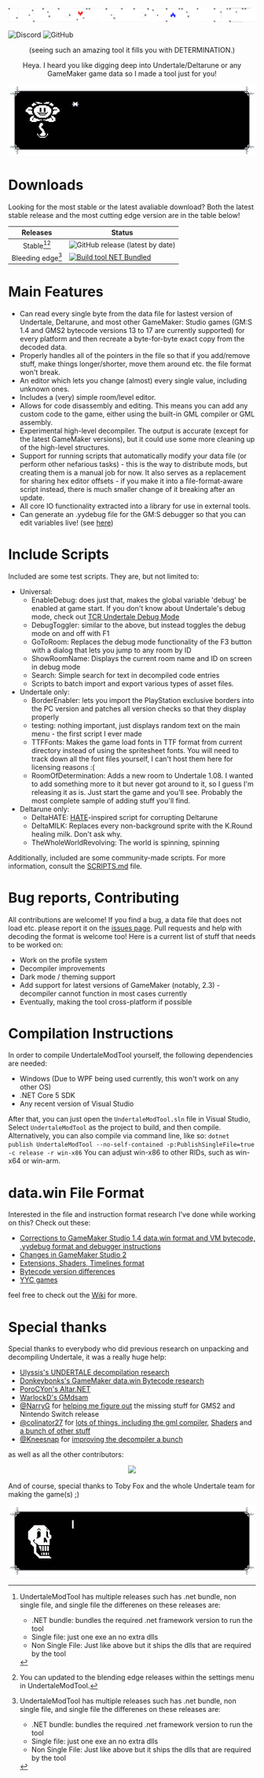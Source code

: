 <p align="center">
  <img src="images/logo.png" alt="UndertaleModTool Logo"/>
</p>

![Discord](https://img.shields.io/discord/566861759210586112?label=Discord&logo=discord&logoColor=white) ![GitHub](https://img.shields.io/github/license/krzys-h/UndertaleModTool?logo=github)

<p align="center">(seeing such an amazing tool it fills you with DETERMINATION.)</p>
<p align="center">Heya. I heard you like digging deep into Undertale/Deltarune or any GameMaker game data so I made a tool just for you!</p>
<p align="center">
  <img src="images/flowey.gif" alt="Flowey"/>
</p>

# Downloads

Looking for the most stable or the latest avaliable download? Both the latest stable release and the most cutting edge version are in the table below!

| Releases 	| Status 	|
|:---:	|----------	|
| Stable[^1][^2] 	| ![GitHub release (latest by date)](https://img.shields.io/github/downloads/krzys-h/UndertaleModTool/latest/total) |
| Bleeding edge[^1] 	| [![Build tool NET Bundled](https://github.com/krzys-h/UndertaleModTool/actions/workflows/build_net.yml/badge.svg)](https://github.com/krzys-h/UndertaleModTool/actions/workflows/build_net.yml) |

[^1]: UndertaleModTool has multiple releases such has .net bundle, non single file, and single file the differenes on these releases are:
      - .NET bundle: bundles the required .net framework version to run the tool
      - Single file: just one exe an no extra dlls
      - Non Single File: Just like above but it ships the dlls that are required by the tool
[^2]: You can updated to the blending edge releases within the settings menu in UndertaleModTool.

# Main Features

* Can read every single byte from the data file for lastest version of Undertale, Deltarune, and most other GameMaker: Studio games (GM:S 1.4 and GMS2 bytecode versions 13 to 17 are currently supported) for every platform and then recreate a byte-for-byte exact copy from the decoded data.
* Properly handles all of the pointers in the file so that if you add/remove stuff, make things longer/shorter, move them around etc. the file format won't break.
* An editor which lets you change (almost) every single value, including unknown ones.
* Includes a (very) simple room/level editor.
* Allows for code disassembly and editing. This means you can add any custom code to the game, either using the built-in GML compiler or GML assembly.
* Experimental high-level decompiler. The output is accurate (except for the latest GameMaker versions), but it could use some more cleaning up of the high-level structures.
* Support for running scripts that automatically modify your data file (or perform other nefarious tasks) - this is the way to distribute mods, but creating them is a manual job for now. It also serves as a replacement for sharing hex editor offsets - if you make it into a file-format-aware script instead, there is much smaller change of it breaking after an update.
* All core IO functionality extracted into a library for use in external tools.
* Can generate an .yydebug file for the GM:S debugger so that you can edit variables live! (see [here](https://github.com/krzys-h/UndertaleModTool/wiki/Corrections-to-GameMaker-Studio-1.4-data.win-format-and-VM-bytecode,-.yydebug-format-and-debugger-instructions#yydebug-file-format))

# Include Scripts

Included are some test scripts. They are, but not limited to:

* Universal:
  * EnableDebug: does just that, makes the global variable 'debug' be enabled at game start. If you don't know about Undertale's debug mode, check out [TCR Undertale Debug Mode](https://tcrf.net/Undertale/Debug_Mode)
  * DebugToggler: similar to the above, but instead toggles the debug mode on and off with F1
  * GoToRoom: Replaces the debug mode functionality of the F3 button with a dialog that lets you jump to any room by ID
  * ShowRoomName: Displays the current room name and ID on screen in debug mode
  * Search: Simple search for text in decompiled code entries
  * Scripts to batch import and export various types of asset files.
* Undertale only:
  * BorderEnabler: lets you import the PlayStation exclusive borders into the PC version and patches all version checks so that they display properly
  * testing: nothing important, just displays random text on the main menu - the first script I ever made
  * TTFFonts: Makes the game load fonts in TTF format from current directory instead of using the spritesheet fonts. You will need to track down all the font files yourself, I can't host them here for licensing reasons :(
  * RoomOfDetermination: Adds a new room to Undertale 1.08. I wanted to add something more to it but never got around to it, so I guess I'm releasing it as is. Just start the game and you'll see. Probably the most complete sample of adding stuff you'll find.
* Deltarune only:
  * DeltaHATE: [HATE](https://www.reddit.com/r/Undertale/comments/41lb16/hate_the_undertale_corruptor/)-inspired script for corrupting Deltarune
  * DeltaMILK: Replaces every non-background sprite with the K.Round healing milk. Don't ask why.
  * TheWholeWorldRevolving: The world is spinning, spinning

Additionally, included are some community-made scripts. For more information, consult the [SCRIPTS.md](https://github.com/krzys-h/UndertaleModTool/blob/master/SCRIPTS.md) file.

# Bug reports, Contributing

All contributions are welcome! If you find a bug, a data file that does not load etc. please report it on the [issues page](https://github.com/krzys-h/UndertaleModTool/issues). Pull requests and help with decoding the format is welcome too! Here is a current list of stuff that needs to be worked on:

* Work on the profile system
* Decompiler improvements
* Dark mode / theming support
* Add support for latest versions of GameMaker (notably, 2.3) - decompiler cannot function in most cases currently
* Eventually, making the tool cross-platform if possible

# Compilation Instructions

In order to compile UndertaleModTool yourself, the following dependencies are needed:

* Windows (Due to WPF being used currently, this won't work on any other OS)
* .NET Core 5 SDK
* Any recent version of Visual Studio

After that, you can just open the `UndertaleModTool.sln` file in Visual Studio, Select `UndertaleModTool` as the project to build, and then compile.  
Alternatively, you can also compile via command line, like so: `dotnet publish UndertaleModTool --no-self-contained -p:PublishSingleFile=true -c release -r win-x86`
You can adjust win-x86 to other RIDs, such as win-x64 or win-arm.

# data.win File Format

Interested in the file and instruction format research I've done while working on this? Check out these:

* [Corrections to GameMaker Studio 1.4 data.win format and VM bytecode, .yydebug format and debugger instructions](https://github.com/krzys-h/UndertaleModTool/wiki/Corrections-to-GameMaker-Studio-1.4-data.win-format-and-VM-bytecode,-.yydebug-format-and-debugger-instructions)
* [Changes in GameMaker Studio 2](https://github.com/krzys-h/UndertaleModTool/wiki/Changes-in-GameMaker-Studio-2)
* [Extensions, Shaders, Timelines format](https://github.com/krzys-h/UndertaleModTool/wiki/Extensions,-Shaders,-Timelines-format)
* [Bytecode version differences](https://github.com/krzys-h/UndertaleModTool/wiki/Bytecode-version-differences)
* [YYC games](https://github.com/krzys-h/UndertaleModTool/wiki/YYC-games)

feel free to check out the [Wiki](https://github.com/krzys-h/UndertaleModTool/wiki) for more.

# Special thanks

Special thanks to everybody who did previous research on unpacking and decompiling Undertale, it was a really huge help:

* [Ulyssis's UNDERTALE decompilation research](https://pcy.ulyssis.be/undertale/)
* [Donkeybonks's GameMaker data.win Bytecode research](https://web.archive.org/web/20191126144953if_/https://github.com/donkeybonks/acolyte/wiki/Bytecode)
* [PoroCYon's Altar.NET](https://github.com/PoroCYon/Altar.NET)
* [WarlockD's GMdsam](https://github.com/WarlockD/GMdsam)
* [@NarryG](https://github.com/NarryG) for [helping me figure out](https://github.com/krzys-h/UndertaleModTool/issues/3) the missing stuff for GMS2 and Nintendo Switch release
* [@colinator27](https://github.com/colinator27) for [lots of things, including the gml compiler](https://github.com/krzys-h/UndertaleModTool/issues/4), [Sha](https://github.com/krzys-h/UndertaleModTool/issues/13)[ders](https://github.com/krzys-h/UndertaleModTool/pull/25) and [a bunch of other stuff](https://github.com/krzys-h/UndertaleModTool/pull/30)
* [@Kneesnap](https://github.com/Kneesnap) for [improving the decompiler a bunch](https://github.com/krzys-h/UndertaleModTool/pull/162)

as well as all the other contributors:
<p align="center">
  <a href="https://github.com/krzys-h/UndertaleModTool/graphs/contributors">
    <img src="https://contrib.rocks/image?repo=krzys-h/UndertaleModTool" />
  </a>
</p>

And of course, special thanks to Toby Fox and the whole Undertale team for making the game(s) ;)

<p align="center">
  <img src="images/papyrus.gif" alt="Papyrus"/>
</p>
